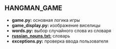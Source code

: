 <h2>HANGMAN_GAME</h2>
<ul>
        <li><b>game.py:</b> основная логика игры</li>
        <li><b>game_display.py:</b> изображение виселицы</li>
        <li><b>words.py:</b> выбор случайного слова из словаря</li>
        <li><b><a href="https://harrix.dev/blog/2018/russian-nouns/">russian_nouns.txt:</a></b> словарь</li>
        <li><b>exceptions.py:</b> проверка ввода пользователя</li>
</ul>
</body>
</html>
